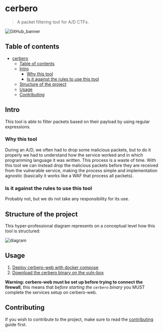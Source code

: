 # cerbero

> A packet filtering tool for A/D CTFs.

![GitHub_banner](https://user-images.githubusercontent.com/23193188/142950155-5d2e00a6-7c9f-42db-9cdf-e28783e66f30.gif)

## Table of contents

<!--toc:start-->
- [cerbero](#cerbero)
  - [Table of contents](#table-of-contents)
  - [Intro](#intro)
    - [Why this tool](#why-this-tool)
    - [Is it against the rules to use this tool](#is-it-against-the-rules-to-use-this-tool)
  - [Structure of the project](#structure-of-the-project)
  - [Usage](#usage)
  - [Contributing](#contributing)
<!--toc:end-->

## Intro

This tool is able to filter packets based on their payload by using regular expressions.

### Why this tool

During an A/D, we often had to drop some malicious packets, but to do it properly we had to understand how the service worked and in which programming language it was written. This process is a waste of time. With this tool we can instead drop the malicious packets before they are received from the vulnerable service, making the process simple and implementation agnostic (basically it works like a WAF that process all packets).

### Is it against the rules to use this tool

Probably not, but we do not take any responsibility for its use.

## Structure of the project

This hyper-professional diagram represents on a conceptual level how this tool is structured:

![diagram](https://github.com/K1nd4SUS/cerbero/assets/78105813/35df3ed1-a460-4fa3-ba79-fe169b622477)

## Usage

1. [Deploy cerbero-web with docker compose](/web/README.md#deployment-with-docker-compose)
2. [Download the cerbero binary on the vuln-box](/firewall/README.md#download-the-binary-on-the-vuln-box)

**Warning: cerbero-web must be set up before trying to connect the firewall**, this means that *before starting the `cerbero` binary* you MUST complete the services setup on cerbero-web.

## Contributing

If you wish to contribute to the project, make sure to read the [contributing](/CONTRIBUTING.md) guide first.

